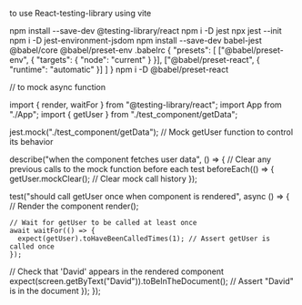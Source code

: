 to use React-testing-library using vite

npm install --save-dev @testing-library/react
npm i -D jest
npx jest --init
npm i -D jest-environment-jsdom
npm install --save-dev babel-jest @babel/core @babel/preset-env
.babelrc
{
"presets": [
["@babel/preset-env", { "targets": { "node": "current" } }],
["@babel/preset-react", { "runtime": "automatic" }]
]
}
npm i -D @babel/preset-react

// to mock async function

import { render, waitFor } from "@testing-library/react";
import App from "./App";
import { getUser } from "./test_component/getData";

jest.mock("./test_component/getData"); // Mock getUser function to control its behavior

describe("when the component fetches user data", () => {
// Clear any previous calls to the mock function before each test
beforeEach(() => {
getUser.mockClear(); // Clear mock call history
});

test("should call getUser once when component is rendered", async () => {
// Render the component
render(<App />);

    // Wait for getUser to be called at least once
    await waitFor(() => {
      expect(getUser).toHaveBeenCalledTimes(1); // Assert getUser is called once
    });

// Check that 'David' appears in the rendered component
expect(screen.getByText("David")).toBeInTheDocument(); // Assert "David" is in the document
});
});
